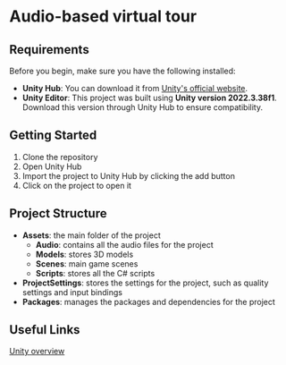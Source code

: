 # Audio-based virtual tour

## Requirements

Before you begin, make sure you have the following installed:
- **Unity Hub**: You can download it from [Unity's official website](https://unity.com/download).
- **Unity Editor**: This project was built using **Unity version 2022.3.38f1**. Download this version through Unity Hub to ensure compatibility.


## Getting Started

1. Clone the repository
2. Open Unity Hub
3. Import the project to Unity Hub by clicking the add button
4. Click on the project to open it


## Project Structure

- **Assets**: the main folder of the project
  - **Audio**: contains all the audio files for the project
  - **Models**: stores 3D models
  - **Scenes**: main game scenes
  - **Scripts**: stores all the C# scripts
- **ProjectSettings**: stores the settings for the project, such as quality settings and input bindings
- **Packages**: manages the packages and dependencies for the project


## Useful Links
[Unity overview](https://docs.unity3d.com/Manual/UnityOverview.html)